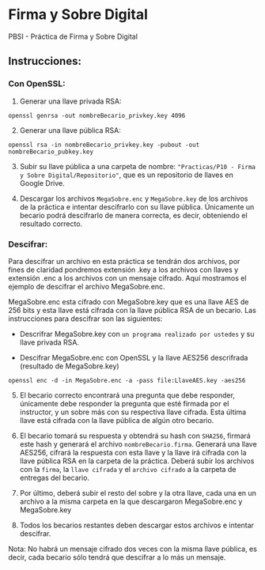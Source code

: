 # Firma y Sobre Digital
PBSI - Práctica de Firma y Sobre Digital

## Instrucciones:
  ### Con OpenSSL:
  1. Generar una llave privada RSA:
  ```console
  openssl genrsa -out nombreBecario_privkey.key 4096
  ```
  2.  Generar una llave pública RSA:
  ```console
  openssl rsa -in nombreBecario_privkey.key -pubout -out nombreBecario_pubkey.key
  ```
  3. Subir su llave pública a una carpeta de nombre:
  `"Practicas/P10 - Firma y Sobre Digital/Repositorio"`,
  que es un repositorio de llaves en Google Drive.
  
  4. Descargar los archivos `MegaSobre.enc` y `MegaSobre.key` de los archivos de la práctica e intentar descifrarlo con su llave pública. Únicamente un becario podrá descifrarlo de manera correcta, es decir, obteniendo el resultado correcto.
  
  ### Descifrar:
  Para descifrar un archivo en esta práctica se tendrán dos archivos, por fines de claridad pondremos extensión .key a los archivos con llaves y extensión .enc a los archivos con un mensaje cifrado. Aquí mostramos el ejemplo de descifrar el archivo MegaSobre.enc.
  
  MegaSobre.enc esta cifrado con MegaSobre.key que es una llave AES de 256 bits y esta llave está cifrada con la llave pública RSA de un becario. Las instrucciones para descifrar son las siguientes:
  
  + Descrifrar MegaSobre.key con `un programa realizado por ustedes` y su llave privada RSA.

  + Descifrar MegaSobre.enc con  OpenSSL y la llave AES256 descrifrada (resultado de MegaSobre.key)
  ```console
  openssl enc -d -in MegaSobre.enc -a -pass file:LlaveAES.key -aes256
  ```
  5. El becario correcto encontrará una pregunta que debe responder, únicamente debe responder la pregunta que esté firmada por el instructor, y un sobre más con su respectiva llave cifrada. Esta última llave está cifrada con la llave pública de algún otro becario.
  
  6. El becario tomará su respuesta y obtendrá su hash con `SHA256`, firmará este hash y generará el archivo `nombreBecario.firma`. Generará una llave AES256, cifrará la respuesta con esta llave y la llave irá cifrada con la llave pública RSA en la carpeta de la práctica. Deberá subir los archivos con la `firma`, la `llave cifrada` y el `archivo cifrado` a la carpeta de entregas del becario.
  
  7. Por último, deberá subir el resto del sobre y la otra llave, cada una en un archivo a la misma carpeta en la que descargaron MegaSobre.enc y MegaSobre.key
  
  8. Todos los becarios restantes deben descargar estos archivos e intentar descifrar.
  
  Nota: No habrá un mensaje cifrado dos veces con la misma llave pública, es decir, cada becario sólo tendrá que descifrar a lo más un mensaje.
 
